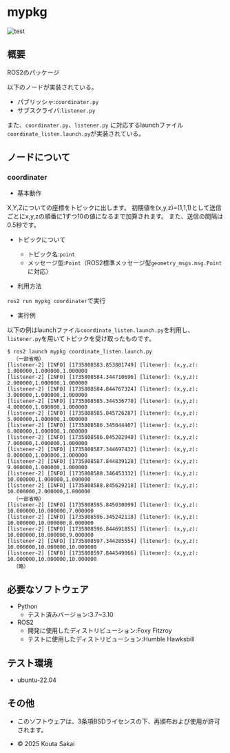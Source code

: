 # mypkg

![test](https://github.com/rasukutabeyou/mypkg/actions/workflows/test.yml/badge.svg)

## 概要

ROS2のパッケージ

以下のノードが実装されている。
  - パブリッシャ:`coordinater.py`
  - サブスクライバ:`listener.py`

また、`coordinater.py`、`listener.py` に対応するlaunchファイル`coordinate_listen.launch.py`が実装されている。

## ノードについて

### coordinater

- 基本動作

X,Y,Zについての座標をトピックに出します。
初期値を(x,y,z)=(1,1,1)として送信ごとにx,y,zの順番に1ずつ10の値になるまで加算されます。
また、送信の間隔は0.5秒です。

- トピックについて
  - トピック名:`point`
  - メッセージ型:`Point`（ROS2標準メッセージ型`geometry_msgs.msg.Point`に対応）

- 利用方法

`ros2 run mypkg coordinater`で実行

- 実行例

以下の例はlaunchファイル`coordinate_listen.launch.py`を利用し、`listener.py`を用いてトピックを受け取ったものです。

```
$ ros2 launch mypkg coordinate_listen.launch.py
  （一部省略）
[listener-2] [INFO] [1735808583.853801749] [litener]: (x,y,z): 1.000000,1.000000,1.000000
[listener-2] [INFO] [1735808584.344710696] [litener]: (x,y,z): 2.000000,1.000000,1.000000
[listener-2] [INFO] [1735808584.844767324] [litener]: (x,y,z): 3.000000,1.000000,1.000000
[listener-2] [INFO] [1735808585.344536770] [litener]: (x,y,z): 4.000000,1.000000,1.000000
[listener-2] [INFO] [1735808585.845726287] [litener]: (x,y,z): 5.000000,1.000000,1.000000
[listener-2] [INFO] [1735808586.345044407] [litener]: (x,y,z): 6.000000,1.000000,1.000000
[listener-2] [INFO] [1735808586.845282940] [litener]: (x,y,z): 7.000000,1.000000,1.000000
[listener-2] [INFO] [1735808587.344697432] [litener]: (x,y,z): 8.000000,1.000000,1.000000
[listener-2] [INFO] [1735808587.844839128] [litener]: (x,y,z): 9.000000,1.000000,1.000000
[listener-2] [INFO] [1735808588.346453332] [litener]: (x,y,z): 10.000000,1.000000,1.000000
[listener-2] [INFO] [1735808588.845629218] [litener]: (x,y,z): 10.000000,2.000000,1.000000
  （一部省略）
[listener-2] [INFO] [1735808595.845030099] [litener]: (x,y,z): 10.000000,10.000000,7.000000
[listener-2] [INFO] [1735808596.345242118] [litener]: (x,y,z): 10.000000,10.000000,8.000000
[listener-2] [INFO] [1735808596.844691855] [litener]: (x,y,z): 10.000000,10.000000,9.000000
[listener-2] [INFO] [1735808597.344285554] [litener]: (x,y,z): 10.000000,10.000000,10.000000
[listener-2] [INFO] [1735808597.844549066] [litener]: (x,y,z): 10.000000,10.000000,10.000000
  （略）
```

## 必要なソフトウェア
- Python
  - テスト済みバージョン:3.7~3.10
- ROS2
  - 開発に使用したディストリビューション:Foxy Fitzroy
  - テストに使用したディストリビューション:Humble Hawksbill

## テスト環境
- ubuntu-22.04

## その他
 - このソフトウェアは、3条項BSDライセンスの下、再頒布および使用が許可されます。

 - © 2025 Kouta Sakai
